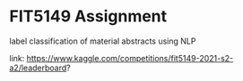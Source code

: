 # FIT5149 Assignment
label classification of material abstracts using NLP

link: https://www.kaggle.com/competitions/fit5149-2021-s2-a2/leaderboard?
